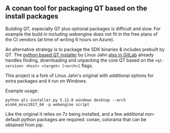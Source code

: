 ## A conan tool for packaging QT based on the install packages

Building QT, especially QT plus optional packages is difficult and slow. 
For example the build in including webengine does not fit in the free plans of the CI vendors (at time of writing 6 hours on Azure).

An alternative strategy is to package the SDK binaries & includes prebuilt by QT. The [python based QT installer](https://lnj.gitlab.io/post/qli-installer/) 
by Linus Jahn [also in GitLab](https://git.kaidan.im/lnj/qli-installer) already handles finding, downloading and unpacking the core
QT based on the `<qt-version> <host> <target> [<arch>]` flags. 

This project is a fork of Linus Jahn's original with additional options for extra packages and it run on Windows.

Example usage:

``python qli-installer.py 5.12.0 windows desktop --arch win64_msvc2017_64 -p webengine script``

Like the original it relies on 7z being installed, and a few additional non-default python packages are required: conan, colorama that can be obtained from pip.

